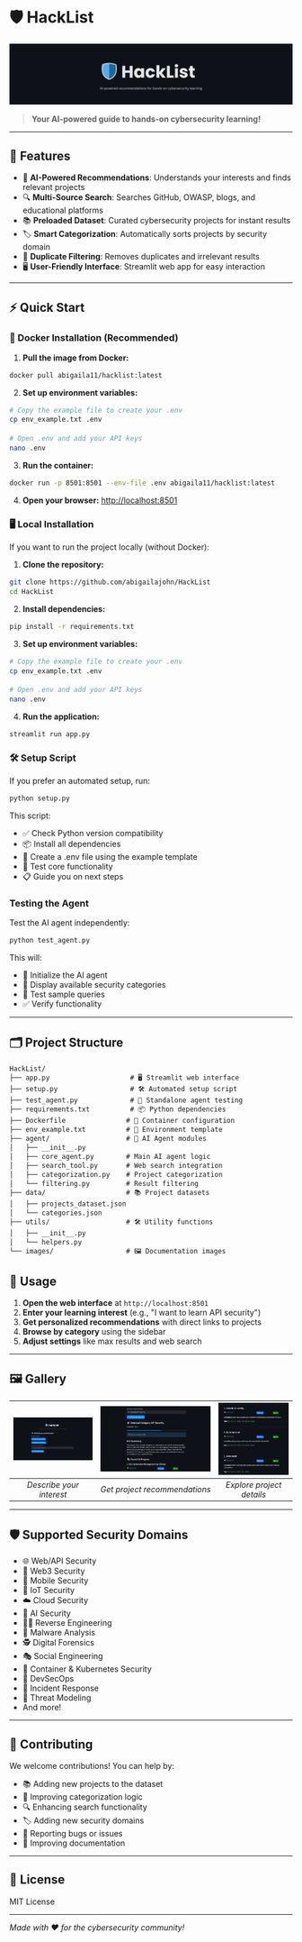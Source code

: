 # 🛡️ HackList

![HackList Banner](images/HackList.png)

> **Your AI-powered guide to hands-on cybersecurity learning!**

---

## 🚀 Features

- 🤖 **AI-Powered Recommendations**: Understands your interests and finds relevant projects
- 🔍 **Multi-Source Search**: Searches GitHub, OWASP, blogs, and educational platforms
- 📚 **Preloaded Dataset**: Curated cybersecurity projects for instant results
- 🏷️ **Smart Categorization**: Automatically sorts projects by security domain
- 🧹 **Duplicate Filtering**: Removes duplicates and irrelevant results
- 🖥️ **User-Friendly Interface**: Streamlit web app for easy interaction

---

## ⚡ Quick Start

### 🐳 Docker Installation (Recommended)

1. **Pull the image from Docker:**
```bash
docker pull abigaila11/hacklist:latest
```

2. **Set up environment variables:**
```bash
# Copy the example file to create your .env
cp env_example.txt .env

# Open .env and add your API keys
nano .env
```

3. **Run the container:**
```bash
docker run -p 8501:8501 --env-file .env abigaila11/hacklist:latest
```

4. **Open your browser:** [http://localhost:8501](http://localhost:8501)


### 🖥️ Local Installation
If you want to run the project locally (without Docker):

1. **Clone the repository:**
```bash
git clone https://github.com/abigailajohn/HackList
cd HackList
```

2. **Install dependencies:**
```bash
pip install -r requirements.txt
```

3. **Set up environment variables:**
```bash
# Copy the example file to create your .env
cp env_example.txt .env

# Open .env and add your API keys
nano .env
```

4. **Run the application:**
```bash
streamlit run app.py
```

### 🛠️ Setup Script

If you prefer an automated setup, run:

```bash
python setup.py
```
This script:
- ✅ Check Python version compatibility
- 📦 Install all dependencies
- 🔧 Create a .env file using the example template
- 🧪 Test core functionality
- 📋 Guide you on next steps

### Testing the Agent
Test the AI agent independently:
```bash
python test_agent.py
```
This will:
- 🤖 Initialize the AI agent
- 📂 Display available security categories
- 🧪 Test sample queries
- ✅ Verify functionality

---
## 🗂️ Project Structure

```
HackList/
├── app.py                    # 🖥️ Streamlit web interface
├── setup.py                  # 🛠️ Automated setup script
├── test_agent.py             # 🧪 Standalone agent testing
├── requirements.txt          # 📦 Python dependencies
├── Dockerfile               # 🐳 Container configuration
├── env_example.txt          # 🔧 Environment template
├── agent/                   # 🤖 AI Agent modules
│   ├── __init__.py
│   ├── core_agent.py        # Main AI agent logic
│   ├── search_tool.py       # Web search integration
│   ├── categorization.py    # Project categorization
│   └── filtering.py         # Result filtering
├── data/                    # 📚 Project datasets
│   ├── projects_dataset.json
│   └── categories.json
├── utils/                   # 🛠️ Utility functions
│   ├── __init__.py
│   └── helpers.py
└── images/                  # 🖼️ Documentation images
```


## 📖 Usage

1. **Open the web interface** at `http://localhost:8501`
2. **Enter your learning interest** (e.g., "I want to learn API security")
3. **Get personalized recommendations** with direct links to projects
4. **Browse by category** using the sidebar
5. **Adjust settings** like max results and web search

---
## 🖼️ Gallery

| ![Input Example](images/image1.png) | ![Output Example 1](images/image2.png) | ![Output Example 2](images/image3.png) |
|:---:|:---:|:---:|
| _Describe your interest_ | _Get project recommendations_ | _Explore project details_ |

---

## 🛡️ Supported Security Domains

- 🌐 Web/API Security
- 🔗 Web3 Security
- 📱 Mobile Security
- 📡 IoT Security
- ☁️ Cloud Security
- 🤖 AI Security
- 🕵️‍♂️ Reverse Engineering
- 🦠 Malware Analysis
- 🕵️ Digital Forensics
- 🎭 Social Engineering
- 🐳 Container & Kubernetes Security
- 🔄 DevSecOps
- 🚨 Incident Response
- 🧩 Threat Modeling
- And more!

---

## 🤝 Contributing

We welcome contributions! You can help by:
- 📚 Adding new projects to the dataset
- 🧠 Improving categorization logic
- 🔍 Enhancing search functionality
- 🏷️ Adding new security domains
- 🐛 Reporting bugs or issues
- 📖 Improving documentation

---
## 📄 License

MIT License

---

*Made with ❤️ for the cybersecurity community!* 